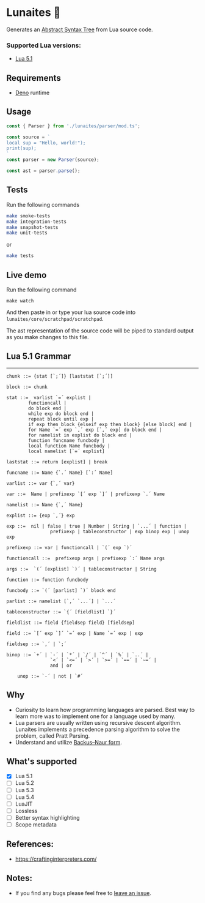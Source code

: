 # Lunaites 🌙

Generates an
[Abstract Syntax Tree](https://en.wikipedia.org/wiki/Abstract_syntax_tree) from
Lua source code.

### Supported Lua versions:

- [Lua 5.1](https://www.lua.org/manual/5.1/manual.html)

## Requirements

- [Deno](https://deno.land/#installation) runtime

## Usage

```ts
const { Parser } from './lunaites/parser/mod.ts';

const source = `
local sup = "Hello, world!");
print(sup);
`
const parser = new Parser(source);

const ast = parser.parse();
```

## Tests

Run the following commands

```sh
make smoke-tests
make integration-tests
make snapshot-tests
make unit-tests
```

or

```sh
make tests
```

## Live demo

Run the following command

```
make watch
```

And then paste in or type your lua source code into
`lunaites/core/scratchpad/scratchpad`.

The ast representation of the source code will be piped to standard output as
you make changes to this file.

## Lua 5.1 Grammar

---

```
chunk ::= {stat [`;´]} [laststat [`;´]]

block ::= chunk

stat ::=  varlist `=´ explist | 
        functioncall | 
        do block end | 
        while exp do block end | 
        repeat block until exp | 
        if exp then block {elseif exp then block} [else block] end | 
        for Name `=´ exp `,´ exp [`,´ exp] do block end | 
        for namelist in explist do block end | 
        function funcname funcbody | 
        local function Name funcbody | 
        local namelist [`=´ explist] 

laststat ::= return [explist] | break

funcname ::= Name {`.´ Name} [`:´ Name]

varlist ::= var {`,´ var}

var ::=  Name | prefixexp `[´ exp `]´ | prefixexp `.´ Name 

namelist ::= Name {`,´ Name}

explist ::= {exp `,´} exp

exp ::=  nil | false | true | Number | String | `...´ | function | 
                prefixexp | tableconstructor | exp binop exp | unop exp 

prefixexp ::= var | functioncall | `(´ exp `)´

functioncall ::=  prefixexp args | prefixexp `:´ Name args 

args ::=  `(´ [explist] `)´ | tableconstructor | String 

function ::= function funcbody

funcbody ::= `(´ [parlist] `)´ block end

parlist ::= namelist [`,´ `...´] | `...´

tableconstructor ::= `{´ [fieldlist] `}´

fieldlist ::= field {fieldsep field} [fieldsep]

field ::= `[´ exp `]´ `=´ exp | Name `=´ exp | exp

fieldsep ::= `,´ | `;´

binop ::= `+´ | `-´ | `*´ | `/´ | `^´ | `%´ | `..´ | 
                `<´ | `<=´ | `>´ | `>=´ | `==´ | `~=´ | 
                and | or

	unop ::= `-´ | not | `#´
```

## Why

- Curiosity to learn how programming languages are parsed. Best way to learn
  more was to implement one for a language used by many.
- Lua parsers are usually written using recursive descent algorithm. Lunaites
  implements a precedence parsing algorithm to solve the problem, called Pratt
  Parsing.
- Understand and utilize
  [Backus–Naur form](https://en.wikipedia.org/wiki/Backus%E2%80%93Naur_form).

## What's supported

- [x] Lua 5.1
- [ ] Lua 5.2
- [ ] Lua 5.3
- [ ] Lua 5.4
- [ ] LuaJIT
- [ ] Lossless
- [ ] Better syntax highlighting
- [ ] Scope metadata

## References:

- https://craftinginterpreters.com/

## Notes:

- If you find any bugs please feel free to
  [leave an issue](https://github.com/tanvirtin/lunaites/issues).
